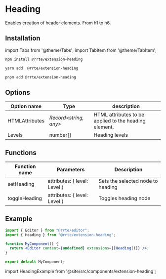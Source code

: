 # Heading

Enables creation of header elements. From h1 to h6.

## Installation

import Tabs from '@theme/Tabs';
import TabItem from '@theme/TabItem';

<Tabs>
  <TabItem value="npm" label="npm" default>

```bash
npm install @rrte/extension-heading
```

  </TabItem>
  <TabItem value="yarn" label="yarn">

```bash
yarn add  @rrte/extension-heading
```

  </TabItem>
  <TabItem value="pnpm" label="pnpm">

```bash
pnpm add @rrte/extension-heading
```

  </TabItem>
</Tabs>

## Options

| Option name    | Type                   | description                                           |
| -------------- | ---------------------- | ----------------------------------------------------- |
| HTMLAttributes | _Record\<string, any>_ | HTML attributes to be applied to the heading element. |
| Levels         | number[]               | Heading levels                                        |

## Functions

| Function name | Parameters                    | Description                       |
| ------------- | ----------------------------- | --------------------------------- |
| setHeading    | attributes: \{ level: Level } | Sets the selected node to heading |
| toggleHeading | attributes: \{ level: Level } | Toggles heading node              |

## Example

```jsx
import { Editor } from "@rrte/editor";
import { Heading } from "@rrte/extension-heading";

function MyComponent() {
  return <Editor content={undefined} extensions={[Heading()]} />;
}

export default MyComponent;
```

import HeadingExample from '@site/src/components/extension-heading';

<HeadingExample />
